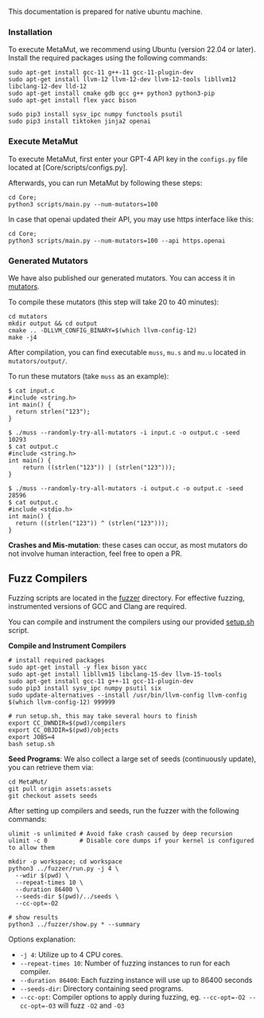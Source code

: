 This documentation is prepared for native ubuntu machine.

### Installation

To execute MetaMut, we recommend using Ubuntu (version 22.04 or later).
Install the required packages using the following commands:
```
sudo apt-get install gcc-11 g++-11 gcc-11-plugin-dev
sudo apt-get install llvm-12 llvm-12-dev llvm-12-tools libllvm12 libclang-12-dev lld-12
sudo apt-get install cmake gdb gcc g++ python3 python3-pip
sudo apt-get install flex yacc bison

sudo pip3 install sysv_ipc numpy functools psutil
sudo pip3 install tiktoken jinja2 openai
```

### Execute MetaMut

To execute MetaMut, first enter your GPT-4 API key in the `configs.py` file located at [Core/scripts/configs.py].

Afterwards, you can run MetaMut by following these steps:
```
cd Core;
python3 scripts/main.py --num-mutators=100
```

In case that openai updated their API, you may use https interface like this:
```
cd Core;
python3 scripts/main.py --num-mutators=100 --api https.openai
```

### Generated Mutators

We have also published our generated mutators. You can access it in [mutators](mutators).

To compile these mutators (this step will take 20 to 40 minutes):
```
cd mutators
mkdir output && cd output
cmake .. -DLLVM_CONFIG_BINARY=$(which llvm-config-12)
make -j4
```
After compilation, you can find executable `muss`, `mu.s` and `mu.u` located in `mutators/output/`.

To run these mutators (take `muss` as an example):
```
$ cat input.c
#include <string.h>
int main() {
  return strlen("123");
}

$ ./muss --randomly-try-all-mutators -i input.c -o output.c -seed 10293
$ cat output.c
#include <string.h>
int main() {
    return ((strlen("123")) | (strlen("123")));
}

$ ./muss --randomly-try-all-mutators -i output.c -o output.c -seed 28596
$ cat output.c
#include <stdio.h>
int main() {
  return ((strlen("123")) ^ (strlen("123")));
}
```

**Crashes and Mis-mutation**: these cases can occur, as most mutators do not involve human interaction, feel free to open a PR.

## Fuzz Compilers

Fuzzing scripts are located in the [fuzzer](fuzzer) directory. For effective fuzzing, instrumented versions of GCC and Clang are required.

You can compile and instrument the compilers using our provided [setup.sh](setup.sh) script.

**Compile and Instrument Compilers**
```
# install required packages
sudo apt-get install -y flex bison yacc
sudo apt-get install libllvm15 libclang-15-dev llvm-15-tools
sudo apt-get install gcc-11 g++-11 gcc-11-plugin-dev
sudo pip3 install sysv_ipc numpy psutil six
sudo update-alternatives --install /usr/bin/llvm-config llvm-config $(which llvm-config-12) 999999

# run setup.sh, this may take several hours to finish
export CC_DWNDIR=$(pwd)/compilers
export CC_OBJDIR=$(pwd)/objects
export JOBS=4
bash setup.sh
```

**Seed Programs**:
We also collect a large set of seeds (continuously update), you can retrieve them via:
```
cd MetaMut/
git pull origin assets:assets
git checkout assets seeds
```

After setting up compilers and seeds, run the fuzzer with the following commands:
```
ulimit -s unlimited # Avoid fake crash caused by deep recursion
ulimit -c 0         # Disable core dumps if your kernel is configured to allow them

mkdir -p workspace; cd workspace
python3 ../fuzzer/run.py -j 4 \
  --wdir $(pwd) \
  --repeat-times 10 \
  --duration 86400 \
  --seeds-dir $(pwd)/../seeds \
  --cc-opt=-O2

# show results
python3 ../fuzzer/show.py * --summary
```

Options explanation:
- `-j 4`: Utilize up to 4 CPU cores.
- `--repeat-times 10`: Number of fuzzing instances to run for each compiler.
- `--duration 86400`: Each fuzzing instance will use up to 86400 seconds
- `--seeds-dir`: Directory containing seed programs.
- `--cc-opt`: Compiler options to apply during fuzzing, eg. `--cc-opt=-O2 --cc-opt=-O3` will fuzz `-O2` and `-O3`
